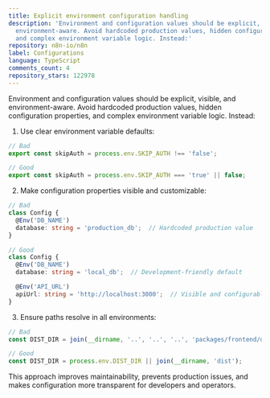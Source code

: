 ```yaml
---
title: Explicit environment configuration handling
description: 'Environment and configuration values should be explicit, visible, and
  environment-aware. Avoid hardcoded production values, hidden configuration properties,
  and complex environment variable logic. Instead:'
repository: n8n-io/n8n
label: Configurations
language: TypeScript
comments_count: 4
repository_stars: 122978
---
```


Environment and configuration values should be explicit, visible, and environment-aware. Avoid hardcoded production values, hidden configuration properties, and complex environment variable logic. Instead:

1. Use clear environment variable defaults:
```typescript
// Bad
export const skipAuth = process.env.SKIP_AUTH !== 'false';

// Good
export const skipAuth = process.env.SKIP_AUTH === 'true' || false;
```

2. Make configuration properties visible and customizable:
```typescript
// Bad
class Config {
  @Env('DB_NAME')
  database: string = 'production_db';  // Hardcoded production value
}

// Good
class Config {
  @Env('DB_NAME')
  database: string = 'local_db';  // Development-friendly default

  @Env('API_URL')
  apiUrl: string = 'http://localhost:3000';  // Visible and configurable
}
```

3. Ensure paths resolve in all environments:
```typescript
// Bad
const DIST_DIR = join(__dirname, '..', '..', '..', 'packages/frontend/dist');

// Good
const DIST_DIR = process.env.DIST_DIR || join(__dirname, 'dist');
```

This approach improves maintainability, prevents production issues, and makes configuration more transparent for developers and operators.